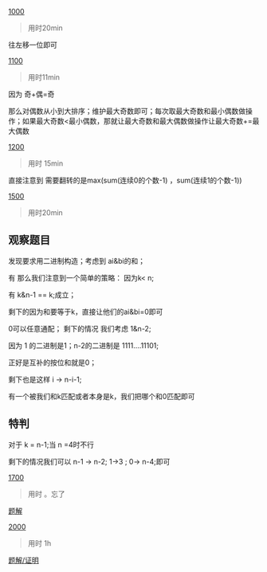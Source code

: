 <!--
 * @Author: Z-Es-0 141395766+Z-Es-0@users.noreply.github.com
 * @Date: 2024-08-18 09:54:45
 * @LastEditors: Z-Es-0 141395766+Z-Es-0@users.noreply.github.com
 * @LastEditTime: 2024-08-22 19:44:55
 * @FilePath: \Algorithm-learning-and-communication\24暑假集训\vp总结\构造题专项训练.md
 * @Description: 这是默认设置,请设置`customMade`, 打开koroFileHeader查看配置 进行设置: https://github.com/OBKoro1/koro1FileHeader/wiki/%E9%85%8D%E7%BD%AE
-->
[1000](https://codeforces.com/contest/1998/problem/B)

> 用时20min

往左移一位即可


[1100](https://codeforces.com/problemset/problem/1993/B)

> 用时11min

因为 奇+偶=奇

那么对偶数从小到大排序；维护最大奇数即可；每次取最大奇数和最小偶数做操作；如果最大奇数<最小偶数，那就让最大奇数和最大偶数做操作让最大奇数+=最大偶数

[1200](https://codeforces.com/problemset/problem/1437/B)

> 用时 15min

直接注意到 需要翻转的是max(sum(连续0的个数-1) ，sum(连续1的个数-1))



[1500](https://codeforces.com/problemset/problem/1630/A)

> 用时20min

## 观察题目

发现要求用二进制构造；考虑到 ai&bi的和；

有 那么我们注意到一个简单的策略： 因为k< n;

有 k&n-1 == k;成立；

剩下的因为和要等于k，直接让他们的ai&bi=0即可

0可以任意通配； 剩下的情况 我们考虑 1&n-2;

因为 1 的二进制是1；n-2的二进制是 1111....11101;

正好是互补的按位和就是0；

剩下也是这样 i -> n-i-1;

有一个被我们和k匹配或者本身是k，我们把哪个和0匹配即可

## 特判

对于 k = n-1;当 n =4时不行

剩下的情况我们可以 n-1 -> n-2; 1->3 ; 0-> n-4;即可



[1700](https://codeforces.com/group/uWPOOE24k2/contest/1118/problem/C)

> 用时 。忘了

[题解](https://github.com/Z-Es-0/Basic-Algorithm-Notes/blob/main/24%E6%9A%91%E5%81%87%E9%9B%86%E8%AE%AD/%E6%9A%91%E5%81%87/8-19.md)


[2000](https://codeforces.com/contest/1366/problem/D)

> 用时 1h

[题解/证明](https://github.com/Z-Es-0/Basic-Algorithm-Notes/blob/main/24%E6%9A%91%E5%81%87%E9%9B%86%E8%AE%AD/%E6%9A%91%E5%81%87/8-23.md)